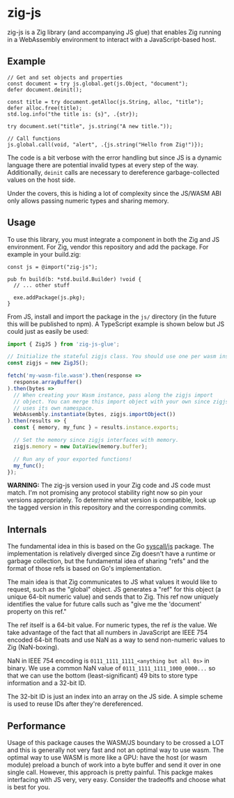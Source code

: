 # zig-js

zig-js is a Zig library (and accompanying JS glue) that enables Zig
running in a WebAssembly environment to interact with a JavaScript-based
host.

## Example

```zig
// Get and set objects and properties
const document = try js.global.get(js.Object, "document");
defer document.deinit();

const title = try document.getAlloc(js.String, alloc, "title");
defer alloc.free(title);
std.log.info("the title is: {s}", .{str});

try document.set("title", js.string("A new title."));

// Call functions
js.global.call(void, "alert", .{js.string("Hello from Zig!")});
```

The code is a bit verbose with the error handling but since JS is a
dynamic language there are potential invalid types at every step of the
way. Additionally, `deinit` calls are necessary to dereference garbage-collected
values on the host side.

Under the covers, this is hiding a lot of complexity since the JS/WASM
ABI only allows passing numeric types and sharing memory.

## Usage

To use this library, you must integrate a component in both the Zig
and JS environment. For Zig, vendor this repository and add the package.
For example in your build.zig:

```
const js = @import("zig-js");

pub fn build(b: *std.build.Builder) !void {
  // ... other stuff

  exe.addPackage(js.pkg);
}
```

From JS, install and import the package in the `js/` directory (in the future
this will be published to npm). A TypeScript example is shown below but
JS could just as easily be used:

```typescript
import { ZigJS } from 'zig-js-glue';

// Initialize the stateful zigjs class. You should use one per wasm instance.
const zigjs = new ZigJS();

fetch('my-wasm-file.wasm').then(response =>
  response.arrayBuffer()
).then(bytes =>
  // When creating your Wasm instance, pass along the zigjs import
  // object. You can merge this import object with your own since zigjs
  // uses its own namespace.
  WebAssembly.instantiate(bytes, zigjs.importObject())
).then(results => {
  const { memory, my_func } = results.instance.exports;

  // Set the memory since zigjs interfaces with memory.
  zigjs.memory = new DataView(memory.buffer);

  // Run any of your exported functions!
  my_func();
});
```

**WARNING:** The zig-js version used in your Zig code and JS code must match.
I'm not promising any protocol stability right now so pin your versions
appropriately. To determine what version is compatible, look up the tagged
version in this repository and the corresponding commits.

## Internals

The fundamental idea in this is based on the Go
[syscall/js](https://pkg.go.dev/syscall/js) package. The implementation
is relatively diverged since Zig doesn't have a runtime or garbage collection,
but the fundamental idea of sharing "refs" and the format of those refs is
based on Go's implementation.

The main idea is that Zig communicates to JS what values it would like
to request, such as the "global" object. JS generates a "ref" for this
object (a unique 64-bit numeric value) and sends that to Zig. This ref now
uniquely identifies the value for future calls such as "give me the
'document' property on this ref."

The ref itself is a 64-bit value. For numeric types, the ref _is_ the
value. We take advantage of the fact that all numbers in JavaScript are
IEEE 754 encoded 64-bit floats and use NaN as a way to send non-numeric values
to Zig (NaN-boxing).

NaN in IEEE 754 encoding is `0111_1111_1111_<anything but all 0s>` in binary.
We use a common NaN value of `0111_1111_1111_1000_0000...` so that we can use
the bottom (least-significant) 49 bits to store type information and
a 32-bit ID.

The 32-bit ID is just an index into an array on the JS side. A simple scheme
is used to reuse IDs after they're dereferenced.

## Performance

Usage of this package causes the WASM/JS boundary to be crossed a LOT
and this is generally not very fast and not an optimal way to use wasm.
The optimal way to use WASM is more like a GPU: have the host (or wasm
module) preload a bunch of work into a byte buffer and send it over
in one single call. However, this approach is pretty painful.
This packge makes interfacing with JS very, very easy. Consider the
tradeoffs and choose what is best for you.
